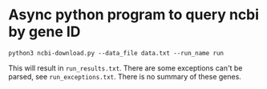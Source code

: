 
# Async python program to query ncbi by gene ID 
```python3
python3 ncbi-download.py --data_file data.txt --run_name run
```

This will result in `run_results.txt`. There are some exceptions can't be parsed, see `run_exceptions.txt`. There is no summary of these genes. 